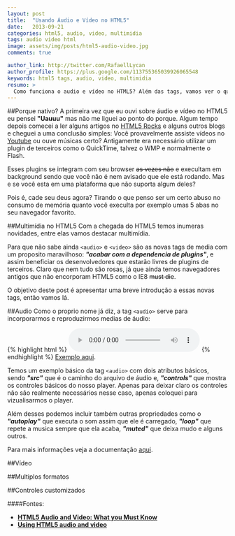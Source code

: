 ```yaml
---
layout: post
title:  "Usando Áudio e Vídeo no HTML5"
date:   2013-09-21
categories: html5, audio, video, multimidia
tags: audio video html
image: assets/img/posts/html5-audio-video.jpg
comments: true

author_link: http://twitter.com/RafaellLycan
author_profile: https://plus.google.com/113755365039926065548
keywords: html5 tags, audio, video, multimidia
resumo: >
  Como funciona o audio e vídeo no HTML5? Além das tags, vamos ver o que mais conseguimos fazer utilizando multimídia nativa na web.
---
```

##Porque nativo?
A primeira vez que eu ouvi sobre áudio e vídeo no HTML5 eu pensei **"Uauuu"** mas não me liguei ao ponto do porque. Algum tempo depois comecei a ler alguns artigos no [HTML5 Rocks](http://www.html5rocks.com/) e alguns outros blogs e cheguei a uma conclusão simples: Você provavelmente assiste vídeos no [Youtube](http://youtube.com/) ou ouve músicas certo? Antigamente era necessário utilizar um plugin de terceiros como o QuickTime, talvez o WMP e normalmente o Flash.

Esses plugins se integram com seu browser <del>as vezes não</del> e execultam em background sendo que você não é nem avisado que ele está rodando. Mas e se você esta em uma plataforma que não suporta algum deles?

Pois é, cade seu deus agora? Tirando o que penso ser um certo abuso no consumo de memória quanto você execulta por exemplo umas 5 abas no seu navegador favorito.

##Multimídia no HTML5
Com a chegada do HTML5 temos inumeras novidades, entre elas vamos destacar multimídia.

Para que não sabe ainda `<audio>` e `<video>` são as novas tags de media com um proposito maravilhoso: ***"acabar com a dependencia de plugins"***, e assim beneficiar os desenvolvedores que estarão livres de plugins de terceiros. Claro que nem tudo são rosas, já que ainda temos navegadores antigos que não encorporam  HTML5 como o IE8 <del>must die</del>.

O objetivo deste post é apresentar uma breve introdução a essas novas tags, então vamos lá.

##Audio
Como o proprio nome já diz, a tag `<audio>` serve para incorporarmos e reproduzirmos medias de áudio:

{% highlight html %}
<audio src="song.mp3" controls="controls">
  Seu navegador não suporta HTML :(
</audio>
{% endhighlight %}
[Exemplo aqui](http://jsfiddle.net/6uqgvjku/).

Temos um exemplo básico da tag `<audio>` com dois atributos básicos, sendo ***"src"*** que é o caminho do arquivo de áudio e, ***"controls"*** que mostra os controles básicos do nosso player. Apenas para deixar claro os controles não são realmente necessários nesse caso, apenas coloquei para vizualisarmos o player.

Além desses podemos incluir também outras propriedades como o ***"autoplay"*** que executa o som assim que ele é carregado, ***"loop"*** que repete a musica sempre que ela acaba, ***"muted"*** que deixa mudo e alguns outros.

Para mais informações veja a documentação [aqui](https://developer.mozilla.org/en-US/docs/Web/HTML/Element/audio).

##Vídeo

##Multiplos formatos

##Controles customizados

####Fontes:
- **[HTML5 Audio and Video: What you Must Know](http://code.tutsplus.com/tutorials/html5-audio-and-video-what-you-must-know--net-15545)**
- **[Using HTML5 audio and video](https://developer.mozilla.org/en-US/docs/Web/Guide/HTML/Using_HTML5_audio_and_video)**